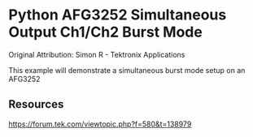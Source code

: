 # Python AFG3252 Simultaneous Output Ch1/Ch2 Burst Mode
Original Attribution: Simon R - Tektronix Applications

This example will demonstrate a simultaneous burst mode setup on an AFG3252

Resources
---------
https://forum.tek.com/viewtopic.php?f=580&t=138979

